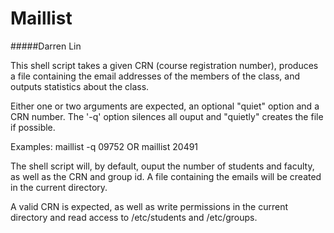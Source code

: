 Maillist
========
#####Darren Lin

This shell script takes a given CRN (course registration number), 
produces a file containing the email addresses of the members of 
the class, and outputs statistics about the class. 

Either one or two arguments are expected, an optional
"quiet" option and a CRN number. The '-q' option
silences all ouput and "quietly" creates the file if possible.

Examples: maillist -q 09752
	   OR
	   maillist 20491

The shell script will, by default, ouput the number of students
and faculty, as well as the CRN and group id. A file containing
the emails will be created in the current directory.

A valid CRN is expected, as well as write permissions in the current 
directory and read access to /etc/students and /etc/groups.
